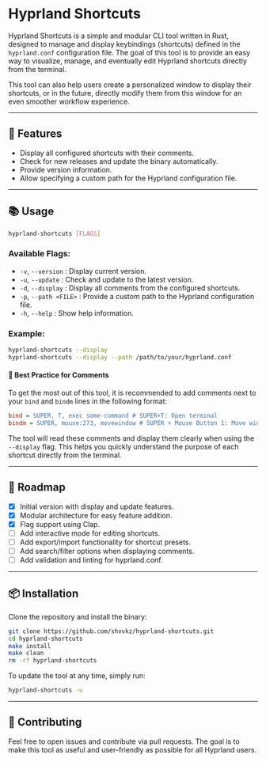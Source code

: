 # Hyprland Shortcuts

Hyprland Shortcuts is a simple and modular CLI tool written in Rust, designed to manage and display keybindings (shortcuts) defined in the `hyprland.conf` configuration file. The goal of this tool is to provide an easy way to visualize, manage, and eventually edit Hyprland shortcuts directly from the terminal.

This tool can also help users create a personalized window to display their shortcuts, or in the future, directly modify them from this window for an even smoother workflow experience.

---

## 🚀 Features

* Display all configured shortcuts with their comments.
* Check for new releases and update the binary automatically.
* Provide version information.
* Allow specifying a custom path for the Hyprland configuration file.

---

## 📚 Usage

```bash
hyprland-shortcuts [FLAGS]
```

### Available Flags:

* `-v`, `--version` : Display current version.
* `-u`, `--update`  : Check and update to the latest version.
* `-d`, `--display` : Display all comments from the configured shortcuts.
* `-p`, `--path <FILE>` : Provide a custom path to the Hyprland configuration file.
* `-h`, `--help`    : Show help information.

### Example:

```bash
hyprland-shortcuts --display
hyprland-shortcuts --display --path /path/to/your/hyprland.conf
```

#### 📖 Best Practice for Comments

To get the most out of this tool, it is recommended to add comments next to your `bind` and `bindm` lines in the following format:

```ini
bind = SUPER, T, exec some-command # SUPER+T: Open terminal
bindm = SUPER, mouse:273, movewindow # SUPER + Mouse Button 1: Move window
```

The tool will read these comments and display them clearly when using the `--display` flag. This helps you quickly understand the purpose of each shortcut directly from the terminal.

---

## 📅 Roadmap

* [x] Initial version with display and update features.
* [x] Modular architecture for easy feature addition.
* [x] Flag support using Clap.
* [ ] Add interactive mode for editing shortcuts.
* [ ] Add export/import functionality for shortcut presets.
* [ ] Add search/filter options when displaying comments.
* [ ] Add validation and linting for hyprland.conf.

---

## 📦 Installation

Clone the repository and install the binary:

```bash
git clone https://github.com/shvvkz/hyprland-shortcuts.git
cd hyprland-shortcuts
make install
make clean
rm -rf hyprland-shortcuts
```

To update the tool at any time, simply run:

```bash
hyprland-shortcuts -u
```

---

## 🤝 Contributing

Feel free to open issues and contribute via pull requests. The goal is to make this tool as useful and user-friendly as possible for all Hyprland users.
